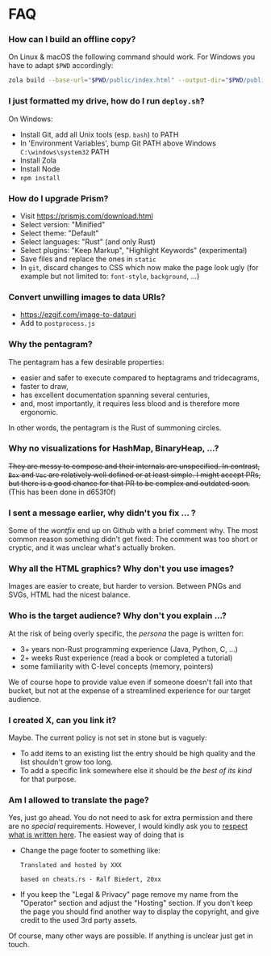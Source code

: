 # FAQ

### How can I build an offline copy?

On Linux & macOS the following command should work. For Windows you have to adapt `$PWD` accordingly:

```sh
zola build --base-url="$PWD/public/index.html" --output-dir="$PWD/public"
```


### I just formatted my drive, how do I run `deploy.sh`?

On Windows:
- Install Git, add all Unix tools (esp. `bash`) to PATH
- In 'Environment Variables', bump Git PATH above Windows `C:\windows\system32` PATH
- Install Zola
- Install Node
- `npm install`



### How do I upgrade Prism?

- Visit https://prismjs.com/download.html
- Select version: "Minified"
- Select theme: "Default"
- Select languages: "Rust" (and only Rust)
- Select plugins: "Keep Markup", "Highlight Keywords" (experimental)
- Save files and replace the ones in `static`
- In `git`, discard changes to CSS which now make the page look ugly (for example but not limited to: `font-style`, `background`, ...)


### Convert unwilling images to data URIs?

- https://ezgif.com/image-to-datauri
- Add to `postprocess.js`


### Why the pentagram?

The pentagram has a few desirable properties:

- easier and safer to execute compared to heptagrams and tridecagrams,
- faster to draw,
- has excellent documentation spanning several centuries,
- and, most importantly, it requires less blood and is therefore more ergonomic.

In other words, the pentagram is the Rust of summoning circles.


### Why no visualizations for HashMap, BinaryHeap, ...?

~~They are messy to compose and their internals are unspecified. In contrast, `Box` and `Vec` are relatively well defined or at least simple. I might accept PRs, but there is a good chance for that PR to be complex and outdated soon.~~ (This has been done in d653f0f)


### I sent a message earlier, why didn't you fix ... ?

Some of the _wontfix_ end up on Github with a brief comment why. The most common reason something didn't get fixed: The comment was too short or cryptic, and it was unclear what's actually broken.


### Why all the HTML graphics? Why don't you use images?

Images are easier to create, but harder to version. Between PNGs and SVGs, HTML had the nicest balance.



### Who is the target audience? Why don't you explain ...?

At the risk of being overly specific, the _persona_ the page is written for:

- 3+ years non-Rust programming experience (Java, Python, C, ...)
- 2+ weeks Rust experience (read a book or completed a tutorial)
- some familiarity with C-level concepts (memory, pointers)

We of course hope to provide value even if someone doesn't fall into that bucket, but not at the expense of a streamlined experience for our target audience.



### I created X, can you link it?

Maybe. The current policy is not set in stone but is vaguely:

- To add items to an existing list the entry should be high quality and the list shouldn't grow too long.
- To add a specific link somewhere else it should be _the best of its kind_ for that purpose.



### Am I allowed to translate the page? 

Yes, just go ahead. You do not need to ask for extra permission and there are no _special_ requirements. However, I would kindly ask you to [respect what is written here](cheats.rs/legal). The easiest way of doing that is 

- Change the page footer to something like:
    ```
    Translated and hosted by XXX
    
    based on cheats.rs - Ralf Biedert, 20xx
    ```
- If you keep the "Legal & Privacy" page remove my name from the "Operator" section and adjust the "Hosting" section. If you don't keep the page you should find another way to display the copyright, and give credit to the used 3rd party assets. 

Of course, many other ways are possible. If anything is unclear just get in touch. 
